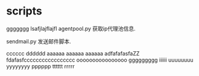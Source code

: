 # scripts
ggggggg
lsafjlajflajfl
agentpool.py  获取ip代理池信息.

sendmail.py   发送邮件脚本.

cccccc
dddddd
aaaaaa
aaaaaa
aaaaaa
adfafafasfaZZ
fdafasfccccccccccccccccc
oooooooooooooooo
ggggggggg
iiiiii
uuuuuuuu
yyyyyyyy
pppppp
tttttt
rrrrr
